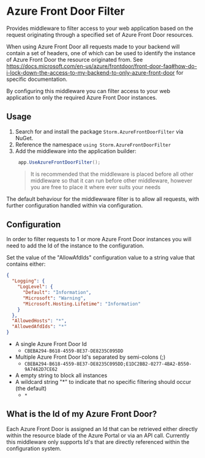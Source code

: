 # Azure Front Door Filter

Provides middleware to filter access to your web application based on the request originating through a specified set of Azure Front Door resources.

When using Azure Front Door all requests made to your backend will contain a set of headers, one of which can be used to identify the instance of Azure Front Door the resource originated from.  See https://docs.microsoft.com/en-us/azure/frontdoor/front-door-faq#how-do-i-lock-down-the-access-to-my-backend-to-only-azure-front-door for specific documentation.

By configuring this middleware you can filter access to your web application to only the required Azure Front Door instances.

## Usage

1. Search for and install the package `Storm.AzureFrontDoorFilter` via NuGet.
2. Reference the namespace `using Storm.AzureFrontDoorFilter`
3. Add the middleware into the application builder:
   ```c#
    app.UseAzureFrontDoorFilter();
   ```
    > It is recommended that the middleware is placed before all other middleware so that it can run before other middleware, however you are free to place it where ever suits your needs

The default behaviour for the middlewware filter is to allow all requests, with further configuration handled within via configuration.

## Configuration

In order to filter requests to 1 or more Azure Front Door instances you will need to add the Id of the instance to the configuration.

Set the value of the "AllowAfdIds" configuration value to a string value that contains either:

```json
{
  "Logging": {
    "LogLevel": {
      "Default": "Information",
      "Microsoft": "Warning",
      "Microsoft.Hosting.Lifetime": "Information"
    }
  },
  "AllowedHosts": "*",
  "AllowedAfdIds": "*"
}

```

- A single Azure Front Door Id
  - `CBEBA294-B618-4559-8E37-DE8235C095DD`
- Multiple Azure Front Door Id's separated by semi-colons (;)
  - `CBEBA294-B618-4559-8E37-DE8235C095DD;E1DC2BB2-0277-4BA2-B550-9A7462D7CE62`
- A empty string to block all instances
- A wildcard string "*" to indicate that no specific filtering should occur (the default)
  - `*`

## What is the Id of my Azure Front Door?

Each Azure Front Door is assigned an Id that can be retrieved either directly within the resource blade of the Azure Portal or via an API call.  Currently this middleware only supports Id's that are directly referenced within the configuration system.